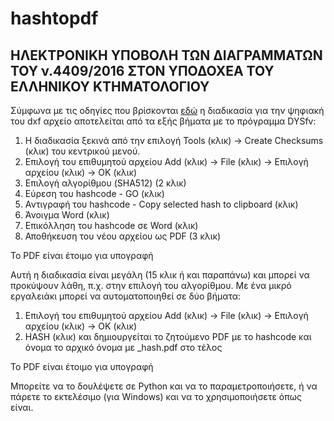 # hashtopdf

## ΗΛΕΚΤΡΟΝΙΚΗ ΥΠΟΒΟΛΗ ΤΩΝ ∆ΙΑΓΡΑΜΜΑΤΩΝ ΤΟΥ ν.4409/2016 ΣΤΟΝ ΥΠΟ∆ΟΧΕΑ ΤΟΥ ΕΛΛΗΝΙΚΟΥ ΚΤΗΜΑΤΟΛΟΓΙΟΥ

Σύμφωνα με τις οδηγίες που βρίσκονται [εδώ](https://ktimatologio.gov.gr/Professionals/Content/%CE%A8%CE%97%CE%A6%CE%99%CE%91%CE%9A%CE%97_%CE%A5%CE%A0%CE%9F%CE%93%CE%A1%CE%91%CE%A6%CE%97_%CE%94%CE%99%CE%91%CE%93%CE%A1%CE%91%CE%9C%CE%9C%CE%91%CE%A4%CE%A9%CE%9D_%CE%9F%CE%94%CE%97%CE%93%CE%99%CE%95%CE%A3.pdf) η διαδικασία για την ψηφιακή του dxf αρχείο αποτελείται από τα εξής βήματα με το πρόγραμμα DYSfv:

1. Η διαδικασία ξεκινά από την επιλογή Tools (κλικ) -> Create Checksums (κλικ) του κεντρικού µενού. 
2. Επιλογή του επιθυµητού αρχείου Add (κλικ) -> File (κλικ) -> Επιλογή αρχείου (κλικ) -> ΟΚ (κλικ)
2. Επιλογή αλγορίθμου (SHA512) (2 κλικ)
3. Εύρεση του hashcode - GO (κλικ)
4. Αντιγραφή του hashcode - Copy selected hash to clipboard (κλικ)
5. Άνοιγμα Word (κλικ)
6. Επικόλληση του hashcode σε Word (κλικ)
7. Αποθήκευση του νέου αρχείου ως PDF (3 κλικ)

To PDF είναι έτοιμο για υπογραφή

Αυτή η διαδικασία είναι μεγάλη (15 κλικ ή και παραπάνω) και μπορεί να προκύψουν λάθη, π.χ. στην επιλογή του αλγορίθμου. 
Με ένα μικρό εργαλειάκι μπορεί να αυτοματοποιηθεί σε δύο βήματα:
1. Επιλογή του επιθυµητού αρχείου Add (κλικ) -> File (κλικ) -> Επιλογή αρχείου (κλικ) -> ΟΚ (κλικ)
2. HASH (κλικ) και δημιουργείται το ζητούμενο PDF με το hashcode και όνομα το αρχικό όνομα με \_hash.pdf στο τέλος

To PDF είναι έτοιμο για υπογραφή

Μπορείτε να το δουλέψετε σε Python και να το παραμετροποιήσετε, ή να πάρετε το εκτελέσιμο (για Windows) και να το χρησιμοποιήσετε όπως είναι.
